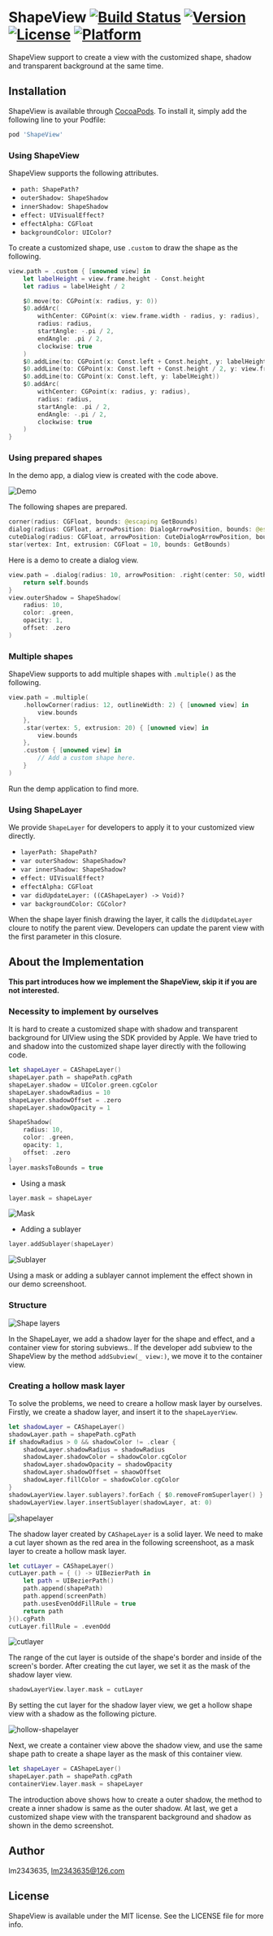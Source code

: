 # ShapeView [![Build Status](https://travis-ci.org/lm2343635/ShapeView.svg?branch=master)](https://travis-ci.org/lm2343635/ShapeView) [![Version](https://img.shields.io/cocoapods/v/ShapeView.svg?style=flat)](https://cocoapods.org/pods/ShapeView) [![License](https://img.shields.io/cocoapods/l/ShapeView.svg?style=flat)](https://cocoapods.org/pods/ShapeView) [![Platform](https://img.shields.io/cocoapods/p/ShapeView.svg?style=flat)](https://cocoapods.org/pods/ShapeView)

ShapeView support to create a view with the customized shape, shadow and transparent background at the same time.

## Installation

ShapeView is available through [CocoaPods](https://cocoapods.org). 
To install it, simply add the following line to your Podfile:

```ruby
pod 'ShapeView'
```

### Using ShapeView

ShapeView supports the following attributes.

- `path: ShapePath?`
- `outerShadow: ShapeShadow`
- `innerShadow: ShapeShadow`
- `effect: UIVisualEffect?`
- `effectAlpha: CGFloat`
- `backgroundColor: UIColor?`

To create a customized shape, use `.custom` to draw the shape as the following.

```Swift
view.path = .custom { [unowned view] in
    let labelHeight = view.frame.height - Const.height
    let radius = labelHeight / 2

    $0.move(to: CGPoint(x: radius, y: 0))
    $0.addArc(
        withCenter: CGPoint(x: view.frame.width - radius, y: radius), 
        radius: radius, 
        startAngle: -.pi / 2, 
        endAngle: .pi / 2, 
        clockwise: true
    )
    $0.addLine(to: CGPoint(x: Const.left + Const.height, y: labelHeight))
    $0.addLine(to: CGPoint(x: Const.left + Const.height / 2, y: view.frame.height))
    $0.addLine(to: CGPoint(x: Const.left, y: labelHeight))
    $0.addArc(
        withCenter: CGPoint(x: radius, y: radius), 
        radius: radius, 
        startAngle: .pi / 2, 
        endAngle: -.pi / 2, 
        clockwise: true
    )
}
```

### Using prepared shapes

In the demo app, a dialog view is created with the code above.

![Demo](https://raw.githubusercontent.com/lm2343635/ShapeView/master/screenshoots/demo.png)

The following shapes are prepared.

```Swift
corner(radius: CGFloat, bounds: @escaping GetBounds)
dialog(radius: CGFloat, arrowPosition: DialogArrowPosition, bounds: @escaping GetBounds)
cuteDialog(radius: CGFloat, arrowPosition: CuteDialogArrowPosition, bounds: @escaping GetBounds)
star(vertex: Int, extrusion: CGFloat = 10, bounds: GetBounds)
```

Here is a demo to create a dialog view.

```Swift
view.path = .dialog(radius: 10, arrowPosition: .right(center: 50, width: 40, height: 20)) { [unowned self] in
    return self.bounds
}
view.outerShadow = ShapeShadow(
    radius: 10,
    color: .green,
    opacity: 1,
    offset: .zero
)
```

### Multiple shapes

ShapeView supports to add multiple shapes with `.multiple()` as the following.

```swift
view.path = .multiple(
    .hollowCorner(radius: 12, outlineWidth: 2) { [unowned view] in
        view.bounds
    },
    .star(vertex: 5, extrusion: 20) { [unowned view] in
        view.bounds
    },
    .custom { [unowned view] in
        // Add a custom shape here.    
    }
)
```

Run the demp application to find more.

### Using ShapeLayer

We provide `ShapeLayer` for developers to apply it to your customized view directly.

- `layerPath: ShapePath?` 
- `var outerShadow: ShapeShadow?`
- `var innerShadow: ShapeShadow?`
- `effect: UIVisualEffect?`
- `effectAlpha: CGFloat`
- `var didUpdateLayer: ((CAShapeLayer) -> Void)?`
- `var backgroundColor: CGColor?`

When the shape layer finish drawing the layer, it calls the `didUpdateLayer` cloure to notify the parent view.
Developers can update the parent view with the first parameter in this closure.

## About the Implementation

**This part introduces how we implement the ShapeView, skip it if you are not interested.** 

### Necessity to implement by ourselves

It is hard to create a customized shape with shadow and transparent background for UIView using the SDK provided by Apple.
We have tried to and shadow into the customized shape layer directly with the following code.

```Swift
let shapeLayer = CAShapeLayer()
shapeLayer.path = shapePath.cgPath
shapeLayer.shadow = UIColor.green.cgColor
shapeLayer.shadowRadius = 10
shapeLayer.shadowOffset = .zero
shapeLayer.shadowOpacity = 1

ShapeShadow(
    radius: 10,
    color: .green,
    opacity: 1,
    offset: .zero
)
layer.masksToBounds = true
```

- Using a mask

```Swift
layer.mask = shapeLayer
```

![Mask](https://raw.githubusercontent.com/lm2343635/ShapeView/master/screenshoots/error-mask.png)

- Adding a sublayer
```Swift
layer.addSublayer(shapeLayer)
```

![Sublayer](https://raw.githubusercontent.com/lm2343635/ShapeView/master/screenshoots/error-sublayer.png)

Using a mask or adding a sublayer cannot implement the effect shown in our demo screenshoot.

### Structure

![Shape layers](https://raw.githubusercontent.com/lm2343635/ShapeView/master/screenshoots/shape-layers.png)

In the ShapeLayer, we add a shadow layer for the shape and effect, and a container view for storing subviews..
If the developer add subview to the ShapeView by the method ```addSubview(_ view:)```, we move it to the container view.

### Creating a hollow mask layer

To solve the problems, we need to creare a hollow mask layer by ourselves.
Firstly, we create a shadow layer, and insert it to the ```shapeLayerView```.

```Swift
let shadowLayer = CAShapeLayer()
shadowLayer.path = shapePath.cgPath
if shadowRadius > 0 && shadowColor != .clear {
    shadowLayer.shadowRadius = shadowRadius
    shadowLayer.shadowColor = shadowColor.cgColor
    shadowLayer.shadowOpacity = shadowOpacity
    shadowLayer.shadowOffset = shaowOffset
    shadowLayer.fillColor = shadowColor.cgColor
}
shadowLayerView.layer.sublayers?.forEach { $0.removeFromSuperlayer() }
shadowLayerView.layer.insertSublayer(shadowLayer, at: 0)
```

![shapelayer](https://raw.githubusercontent.com/lm2343635/ShapeView/master/screenshoots/shapelayer.png)

The shadow layer created by ```CAShapeLayer``` is a solid layer.
We need to make a cut layer shown as the red area in the following screenshoot, as a mask layer to create a hollow mask layer.

```Swift
let cutLayer = CAShapeLayer()
cutLayer.path = { () -> UIBezierPath in
    let path = UIBezierPath()
    path.append(shapePath)
    path.append(screenPath)
    path.usesEvenOddFillRule = true
    return path
}().cgPath
cutLayer.fillRule = .evenOdd
```

![cutlayer](https://raw.githubusercontent.com/lm2343635/ShapeView/master/screenshoots/cutlayer.png)

The range of the cut layer is outside of the shape's border and inside of the screen's border.
After creating the cut layer, we set it as the mask of the shadow layer view.

```Swift
shadowLayerView.layer.mask = cutLayer
```

By setting the cut layer for the shadow layer view, we get a hollow shape view with a shadow as the following picture.

![hollow-shapelayer](https://raw.githubusercontent.com/lm2343635/ShapeView/master/screenshoots/hollow-shapelayer.png)

Next, we create a container view above the shadow view, and use the same shape path to create a shape layer as the mask of this container view.

```Swift
let shapeLayer = CAShapeLayer()
shapeLayer.path = shapePath.cgPath
containerView.layer.mask = shapeLayer
```

The introduction above shows how to create a outer shadow, the method to create a inner shadow is same as the outer shadow.
At last, we get a customized shape view with the transparent background and shadow as shown in the demo screenshot.

## Author

lm2343635, lm2343635@126.com

## License

ShapeView is available under the MIT license. See the LICENSE file for more info.
